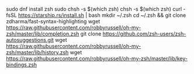 sudo dnf install zsh
sudo chsh -s $(which zsh)
chsh -s $(which zsh)
curl -fsSL https://starship.rs/install.sh | bash
mkdir ~/.zsh
cd ~/.zsh && git clone zdharma/fast-syntax-highlighting
wget https://raw.githubusercontent.com/robbyrussell/oh-my-zsh/master/lib/completion.zsh
git clone https://github.com/zsh-users/zsh-autosuggestions.git
wget https://raw.githubusercontent.com/robbyrussell/oh-my-zsh/master/lib/history.zsh
wget https://raw.githubusercontent.com/robbyrussell/oh-my-zsh/master/lib/key-bindings.zsh

